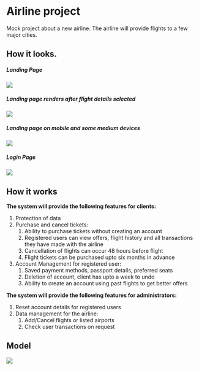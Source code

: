 # Airline project #

Mock project about a new airline. The airline will provide flights to a few major cities.

<h2> How it looks.</h2>

<h5>Landing Page</h5>
<a><img src="https://github.com/nganga-anaene/web-projects/blob/master/airline/screencapture-localhost-4200-flights-2019-10-23-21_36_13.png"></a>

<h5>Landing page renders after flight details selected</h5>
<a><img src="https://github.com/nganga-anaene/web-projects/blob/master/airline/screencapture-localhost-4200-flights-2019-10-23-21_46_44.png"></a>

<h5>Landing page on mobile and some medium devices</h5>

<a><img src="https://github.com/nganga-anaene/web-projects/blob/master/airline/screencapture-localhost-4200-flights-2019-10-23-21_46_13.png"></a>

<h5>Login Page</h5>

<a><img src="https://github.com/nganga-anaene/web-projects/blob/master/airline/screencapture-localhost-4200-flights-2019-10-23-21_46_13.png"></a>

<h2>How it works</h2>

<b>The system will provide the following features for clients:</b>

<ol>
  <li>Protection of data</li>
  <li>Purchase and cancel tickets:
    <ol>
      <li>Ability to purchase tickets without creating an account</li>
      <li>Registered users can view offers, flight history and all transactions they have made with the airline</li>
      <li>Cancellation of flights can occur 48 hours before flight</li>
      <li>Flight tickets can be purchased upto six months in advance</li>
    </ol>
  </li>
  <li>Account Management for registered user:
    <ol>
      <li>Saved payment methods, passport details, preferred seats</li>
      <li>Deletion of account, client has upto a week to undo</li>
      <li>Ability to create an account using past flights to get better offers</li>
    </ol>
  </li>
</ol>

<b>The system will provide the following features for administrators:</b>

<ol>
  <li>Reset account details for registered users</li>
  <li>Data management for the airline:
    <ol>
      <li>Add/Cancel flights or listed airports</li>
      <li>Check user transactions on request</li>
    </ol>
  </li>
</ol>


<h2>Model</h2>

<a><img src="https://github.com/nganga-anaene/web-projects/blob/master/airline/airline.png"></a>
